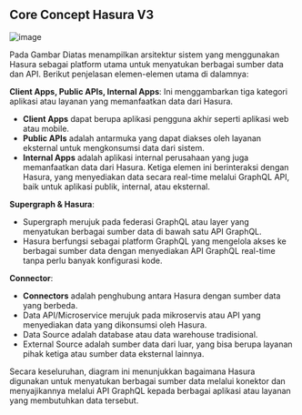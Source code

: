 ## Core Concept Hasura V3

![image](https://github.com/user-attachments/assets/20852889-54d2-4e5f-8050-66e48159a12f)

Pada Gambar Diatas menampilkan arsitektur sistem yang menggunakan Hasura sebagai platform utama untuk menyatukan berbagai sumber data dan API. 
Berikut penjelasan elemen-elemen utama di dalamnya:

**Client Apps, Public APIs, Internal Apps**:
Ini menggambarkan tiga kategori aplikasi atau layanan yang memanfaatkan data dari Hasura.

* **Client Apps** dapat berupa aplikasi pengguna akhir seperti aplikasi web atau mobile.
* **Public APIs** adalah antarmuka yang dapat diakses oleh layanan eksternal untuk mengkonsumsi data dari sistem.
* **Internal Apps** adalah aplikasi internal perusahaan yang juga memanfaatkan data dari Hasura.
Ketiga elemen ini berinteraksi dengan Hasura, yang menyediakan data secara real-time melalui GraphQL API, baik untuk aplikasi publik, internal, atau eksternal.

**Supergraph & Hasura**:
* Supergraph merujuk pada federasi GraphQL atau layer yang menyatukan berbagai sumber data di bawah satu API GraphQL.
* Hasura berfungsi sebagai platform GraphQL yang mengelola akses ke berbagai sumber data dengan menyediakan API GraphQL real-time tanpa perlu banyak konfigurasi kode.

**Connector**:
* **Connectors** adalah penghubung antara Hasura dengan sumber data yang berbeda.
* Data API/Microservice merujuk pada mikroservis atau API yang menyediakan data yang dikonsumsi oleh Hasura.
* Data Source adalah database atau data warehouse tradisional.
* External Source adalah sumber data dari luar, yang bisa berupa layanan pihak ketiga atau sumber data eksternal lainnya.

Secara keseluruhan, diagram ini menunjukkan bagaimana Hasura digunakan untuk menyatukan berbagai sumber data melalui konektor dan menyajikannya melalui API GraphQL kepada berbagai aplikasi atau layanan yang membutuhkan data tersebut.








